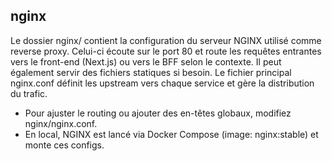 ## nginx
Le dossier nginx/ contient la configuration du serveur NGINX utilisé comme reverse proxy. Celui-ci écoute sur le port 80 et route les requêtes entrantes vers le front-end (Next.js) ou vers le BFF selon le contexte. Il peut également servir des fichiers statiques si besoin. Le fichier principal nginx.conf définit les upstream vers chaque service et gère la distribution du trafic.
- Pour ajuster le routing ou ajouter des en-têtes globaux, modifiez nginx/nginx.conf.
- En local, NGINX est lancé via Docker Compose (image: nginx:stable) et monte ces configs.
